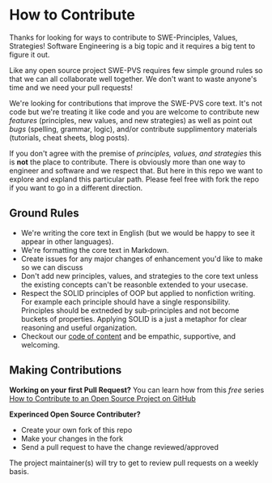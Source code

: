 # How to Contribute

Thanks for looking for ways to contribute to SWE-Principles, Values, Strategies! Software Engineering is a big topic and it requires a big tent to figure it out.

Like any open source project SWE-PVS requires few simple ground rules so that we can all collaborate well together. We don't want to waste anyone's time and we need your pull requests!

We're looking for contributions that improve the SWE-PVS core text. It's not code but we're treating it like code and you are welcome to contribute new _features_ (principles, new values, and new strategies) as well as point out _bugs_ (spelling, grammar, logic), and/or contribute supplimentory materials (tutorials, cheat sheets, blog posts).

If you don't agree with the premise of _principles, values, and strategies_ this is **not** the place to contribute. There is obviously more than one way to engineer and software and we respect that. But here in this repo we want to explore and expland this particular path. Please feel free with fork the repo if you want to go in a different direction.

## Ground Rules

- We're writing the core text in English (but we would be happy to see it appear in other languages).
- We're formatting the core text in Markdown.
- Create issues for any major changes of enhancement you'd like to make so we can discuss
- Don't add new principles, values, and strategies to the core text unless the existing concepts can't be reasonble extended to your usecase.
- Respect the SOLID principles of OOP but applied to nonfiction writing. For example each principle should have a single responsibility. Principles should be extneded by sub-principles and not become buckets of properties. Applying SOLID is a just a metaphor for clear reasoning and useful organization.
- Checkout our [code of content](../CODE_OF_CONDUCT.md) and be empathic, supportive, and welcoming.

## Making Contributions

**Working on your first Pull Request?** You can learn how from this *free* series [How to Contribute to an Open Source Project on GitHub](https://egghead.io/series/how-to-contribute-to-an-open-source-project-on-github)

**Experinced Open Source Contributer?** 
- Create your own fork of this repo
- Make your changes in the fork
- Send a pull request to have the change reviewed/approved

The project maintainer(s) will try to get to review pull requests on a weekly basis.

